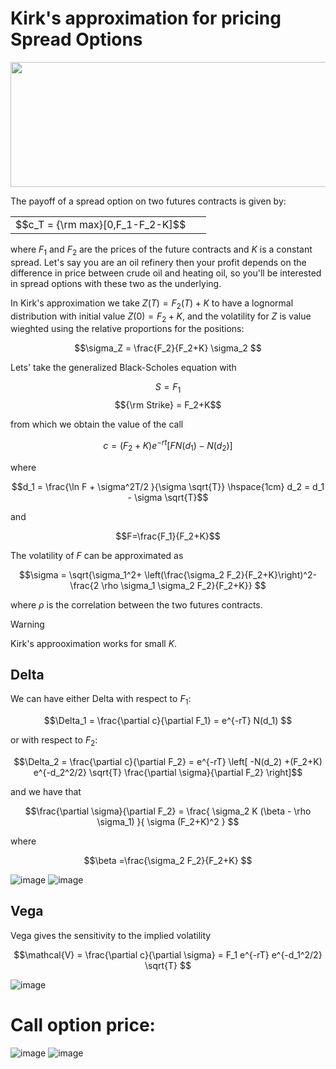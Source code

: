 # Kirk's approximation for pricing Spread Options
<p align="center">
  <img width="600" height="200" src="https://github.com/alexisdpc/Kirks-approximation/assets/124795834/6d16a2b7-5f2b-4c6d-a360-4aa8fffdcaa4">
</p>
The payoff of a spread option on two futures contracts is given by:
<div align="center">
<table>
<tbody>
<td align="center">
<img width="20" height="0"><br>
  $$c_T = {\rm max}[0,F_1-F_2-K]$$
<img width="20" height="0">
</td>
</tbody>
</table>
</div>

where $F_1$ and $F_2$ are the prices of the future contracts and $K$ is a constant spread. Let's say you are an oil refinery then your profit depends on the difference in price between crude oil and heating oil, so you'll be interested in spread options with these two as the underlying.

In Kirk's approximation we take $Z(T)=F_2(T)+K$ to have a lognormal distribution with initial value $Z(0) = F_2+K$, and the volatility for $Z$ is value wieghted  using the relative proportions for the positions:

$$\sigma_Z = \frac{F_2}{F_2+K} \sigma_2 $$

Lets' take the generalized Black-Scholes equation with

$$S= F_1$$ $${\rm Strike} = F_2+K$$

from which we obtain the value of the call

$$c= (F_2+K) e^{-rt}[F  N(d_1) - N(d_2)]$$

where 

$$d_1 = \frac{\ln F + \sigma^2T/2 }{\sigma \sqrt{T}}  \hspace{1cm} d_2 = d_1 - \sigma \sqrt{T}$$

and 

$$F=\frac{F_1}{F_2+K}$$ 

The volatility of $F$ can be approximated as 

$$\sigma = \sqrt{\sigma_1^2+ \left(\frac{\sigma_2 F_2}{F_2+K}\right)^2- \frac{2  \rho  \sigma_1 \sigma_2 F_2}{F_2+K}} $$

where $\rho$ is the correlation between the two futures contracts.

> [!WARNING]  
>  Kirk's approoximation works for small $K$.

## Delta
We can have either Delta with respect to $F_1$:

$$\Delta_1 = \frac{\partial c}{\partial F_1} = e^{-rT} N(d_1) $$

or with respect to $F_2$:

$$\Delta_2 = \frac{\partial c}{\partial F_2} = e^{-rT} \left[ -N(d_2) +(F_2+K) e^{-d_2^2/2} \sqrt{T}  \frac{\partial \sigma}{\partial F_2} \right]$$

and we have that 

$$\frac{\partial \sigma}{\partial F_2} = \frac{ \sigma_2 K (\beta - \rho \sigma_1)  }{ \sigma (F_2+K)^2 } $$

where

$$\beta =\frac{\sigma_2 F_2}{F_2+K} $$

![image](https://github.com/alexisdpc/Kirks-approximation/assets/124795834/4539e204-2471-4ccd-9fc5-cd0cf25bd95e)
![image](https://github.com/alexisdpc/Kirks-approximation/assets/124795834/2d50300b-4cc8-455d-8fd8-5b25cc1462c7)



## Vega
Vega gives the sensitivity to the implied volatility

$$\mathcal{V} = \frac{\partial c}{\partial \sigma} = F_1 e^{-rT} e^{-d_1^2/2} \sqrt{T} $$

![image](https://github.com/alexisdpc/Kirks-approximation/assets/124795834/7fe79cc4-0ee5-492c-8dca-0c2f40dee2bb)

# Call option price:
![image](https://github.com/alexisdpc/Kirks-approximation/assets/124795834/c5900dff-fe0c-48ff-ad2a-725fc4b576e7)
![image](https://github.com/alexisdpc/Kirks-approximation/assets/124795834/ed5e0645-9162-421a-b194-93e09e58d4a6)





